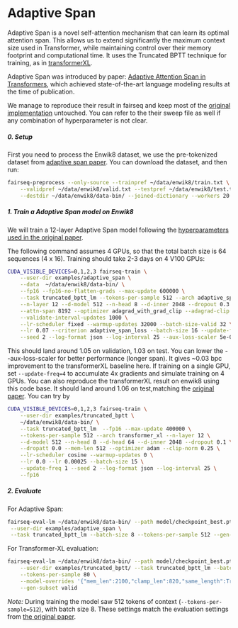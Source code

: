 # Adaptive Span

Adaptive Span is a novel self-attention mechanism that can learn its optimal
attention span. This allows us to extend significantly the maximum context size
used in Transformer, while maintaining control over their memory footprint
and computational time. It uses the Truncated BPTT technique for training,
as in [transformerXL](https://github.com/pytorch/fairseq/blob/master/examples/truncated_bptt/README.md).

Adaptive Span was introduced by paper:
[Adaptive Attention Span in Transformers](https://arxiv.org/abs/1905.07799),
which achieved state-of-the-art language modeling results at the time of publication.

We manage to reproduce their result in fairseq and keep most of the
[original implementation](https://github.com/facebookresearch/adaptive-span) untouched.
You can refer to the their sweep file as well if any combination of hyperparameter is not clear.

##### 0. Setup

First you need to process the Enwik8 dataset, we use the pre-tokenized dataset
from [adaptive span paper](https://github.com/facebookresearch/adaptive-span/blob/master/get_data.sh).
You can download the dataset, and then run:
```bash
fairseq-preprocess --only-source --trainpref ~/data/enwik8/train.txt \
    --validpref ~/data/enwik8/valid.txt --testpref ~/data/enwik8/test.txt \
    --destdir ~/data/enwik8/data-bin/ --joined-dictionary --workers 20
```

##### 1. Train a Adaptive Span model on Enwik8

We will train a 12-layer Adaptive Span model following the [hyperparameters
used in the original
paper](https://github.com/facebookresearch/adaptive-span/blob/master/experiments/enwik8.sh).

The following command assumes 4 GPUs, so that the total batch size is 64
sequences (4 x 16). Training should take 2-3 days on 4 V100 GPUs:
```bash
CUDA_VISIBLE_DEVICES=0,1,2,3 fairseq-train \
    --user-dir examples/adaptive_span \
    --data  ~/data/enwik8/data-bin/ \
    --fp16 --fp16-no-flatten-grads --max-update 600000 \
    --task truncated_bptt_lm --tokens-per-sample 512 --arch adaptive_span \
    --n-layer 12 --d-model 512 --n-head 8 --d-inner 2048 --dropout 0.3 \
    --attn-span 8192 --optimizer adagrad_with_grad_clip --adagrad-clip 0.03 \
    --validate-interval-updates 1000 \
    --lr-scheduler fixed --warmup-updates 32000 --batch-size-valid 32 \
    --lr 0.07 --criterion adaptive_span_loss --batch-size 16 --update-freq 1 \
    --seed 2 --log-format json --log-interval 25 --aux-loss-scaler 5e-07
```
This should land around 1.05 on validation, 1.03 on test. You can lower the
--aux-loss-scaler for better performance (longer span). It gives ~0.03 bpc
improvement to the transformerXL baseline here.
If training on a single GPU, set `--update-freq=4` to accumulate 4x gradients
and simulate training on 4 GPUs.
You can also reproduce the transformerXL result on enwik8 using this code base.
It should land around 1.06 on test,matching the [original paper](https://github.com/kimiyoung/transformer-xl/blob/master/pytorch/run_enwik8_base.sh).
You can try by
```bash
CUDA_VISIBLE_DEVICES=0,1,2,3 fairseq-train \
    --user-dir examples/truncated_bptt \
    ~/data/enwik8/data-bin/ \
    --task truncated_bptt_lm  --fp16 --max-update 400000 \
    --tokens-per-sample 512 --arch transformer_xl --n-layer 12 \
    --d-model 512 --n-head 8 --d-head 64 --d-inner 2048 --dropout 0.1 \
    --dropatt 0.0 --mem-len 512 --optimizer adam --clip-norm 0.25 \
    --lr-scheduler cosine --warmup-updates 0 \
    --lr 0.0 --lr 0.00025 --batch-size 15 \
    --update-freq 1 --seed 2 --log-format json --log-interval 25 \
    --fp16
```

##### 2. Evaluate
For Adaptive Span:
```bash
fairseq-eval-lm ~/data/enwik8/data-bin/ --path model/checkpoint_best.pt \
 --user-dir examples/adaptive_span \
 --task truncated_bptt_lm --batch-size 8 --tokens-per-sample 512 --gen-subset test
```
For Transformer-XL evaluation:
```bash
fairseq-eval-lm ~/data/enwik8/data-bin/ --path model/checkpoint_best.pt \
    --user-dir examples/truncated_bptt/ --task truncated_bptt_lm --batch-size 8 \
    --tokens-per-sample 80 \
    --model-overrides '{"mem_len":2100,"clamp_len":820,"same_length":True}' \
    --gen-subset valid
```

*Note:* During training the model saw 512 tokens of context
(``--tokens-per-sample=512``), with batch size 8. These settings match the evaluation
settings from [the original
paper](https://github.com/facebookresearch/adaptive-span/blob/master/experiments/enwik8.sh).
